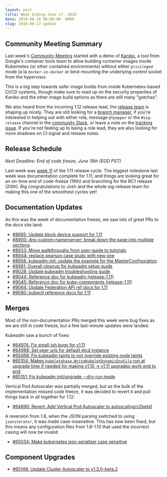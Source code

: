 ```yaml
---
layout: post
title: Week Ending June 17, 2018
date: 2018-06-18 00:00:00 -0000
slug: 2018-06-17-update
---
```

## Community Meeting Summary

Last week's [Community Meeting](http://bit.ly/k8scommunity) started with a demo of [Kaniko](https://github.com/GoogleContainerTools/kaniko), a tool from Google's container tools team to allow building container images inside Kubernetes (or other contained environments) without either `privileged` mode (a la `docker-in-docker` or bind-mounting the underlying control socket from the hypervisor.

This is a big step towards safer image builds from inside Kubernetes-based CI/CD systems, though make sure to read up on the security properties of Kaniko and the other image build options as there are still many "gotchas".

We also heard from the incoming 1.12 release lead, the [release team](https://github.com/kubernetes/sig-release/blob/master/releases/release-1.12/release_team.md) is shaping up nicely. They are still looking for a [branch manager](https://github.com/kubernetes/sig-release#release-branch-manager), if you're interested in helping out with either role, message `@tpepper` or the `#sig-release` channel in the [community Slack](http://slack.k8s.io/), or leave a note on the [tracking issue](https://github.com/kubernetes/sig-release/issues/167). If you're not feeling up to being a role lead, they are also looking for more shadows on CI signal and release notes.

## Release Schedule

*Next Deadline: End of code freeze, June 19th (EOD PST)*

Last week was [week 11](https://github.com/kubernetes/sig-release/blob/master/releases/release-1.11/release-1.11.md) of the 1.11 release cycle.
The biggest milestone last week was documentation complete for 1.11, and things are looking great for an on-time end of code-freeze (19th) and branching for the RC1 release (20th). Big congratulations to Josh and the whole sig-release team for making this one of the smoothest cycles yet!

## Documentation Updates

As this was the week of documentation freeze, we saw lots of great PRs to the docs site land:

* [#8895: Update block device support for 1.11](https://github.com/kubernetes/website/pull/8895)
* [#8900: dns-custom-namerserver: break down the page into mutliple sections](https://github.com/kubernetes/website/pull/8900)
* [#8933: Move walkthroughs from user-guide to tutorials](https://github.com/kubernetes/website/pull/8933)
* [#8944: replace pearson case study with new one](https://github.com/kubernetes/website/pull/8944)
* [#8958: kubeadm-init: update the example for the MasterConfiguration](https://github.com/kubernetes/website/pull/8958)
* [#8981: Overall cleanup for kubeadm setup guide](https://github.com/kubernetes/website/pull/8981)
* [#9028: Update kubeadm troubleshooting guide](https://github.com/kubernetes/website/pull/9028)
* [#9044: Reference doc for kubeadm (release-1.11)](https://github.com/kubernetes/website/pull/9044)
* [#9045: Reference doc for kube-components (release-1.11)](https://github.com/kubernetes/website/pull/9045)
* [#9064: Update Federation API ref docs for 1.11](https://github.com/kubernetes/website/pull/9064)
* [#9080: kubectl reference docs for 1.11](https://github.com/kubernetes/website/pull/9080)

## Merges

Most of the non-documentation PRs merged this week were bug fixes as we are still in code freeze, but a few last-minute updates were landed.

Kubeadm saw a bunch of fixes:

* [#64974: Fix small-ish bugs for v1.11](https://github.com/kubernetes/kubernetes/pull/64974)
* [#64988: Set peer urls for default etcd instance](https://github.com/kubernetes/kubernetes/pull/64988)
* [#65068: Fix kubeadm taints to not override existing node taints](https://github.com/kubernetes/kubernetes/pull/65068)
* [#65104: Makes `kubeletphase.WriteKubeletDynamicEnvFile` run at upgrade time if needed for making v1.10 -> v1.11 upgrades work end to end](https://github.com/kubernetes/kubernetes/pull/65104)
* [#65151: Fix kubeadm init/upgrade --dry-run mode](https://github.com/kubernetes/kubernetes/pull/65151)

Vertical Pod Autoscaler was partially merged, but as the bulk of the implementation missed code freeze, it was decided to revert it and pull things back in all together for 1.12:

* [#64890: Revert: Add Vertical Pod Autoscaler to autoscaling/v2beta1](https://github.com/kubernetes/kubernetes/pull/64890)

A reversion from 1.8, when the JSON parsing switched to using `jsoniterator`, it was made case-insensitive. This has now been fixed, but this means any configuration files from 1.8-1.10 that used the incorrect casing will now be invalid:

* [#65034: Make kubernetes json serializer case sensitive](https://github.com/kubernetes/kubernetes/pull/65034)

## Component Upgrades

* [#65148: Update Cluster Autoscaler to v1.3.0-beta.2](https://github.com/kubernetes/kubernetes/pull/65148)

